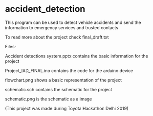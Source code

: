 # accident_detection
This program can be used to detect vehicle accidents and send the information to emergency services and trusted contacts 

To read more about the project check final_draft.txt

Files-

Accident detections system.pptx contains the basic information for the project 

Project_IAD_FINAL.ino contains the code for the arduino device 

flowchart.png shows a basic representation of the project 

schematic.sch contains the schematic for the project 

schematic.png is the schematic as a image 

(This project was made during Toyota Hackathon Delhi 2019)
